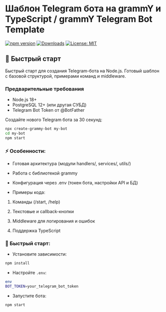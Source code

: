 # Шаблон Telegram бота на grammY и TypeScript / grammY Telegram Bot Template

[![npm version](https://img.shields.io/npm/v/grammy-bot-starter.svg)](https://www.npmjs.com/package/grammy-bot-starter)
[![Downloads](https://img.shields.io/npm/dm/grammy-bot-starter.svg)](https://www.npmjs.com/package/grammy-bot-starter)
[![License: MIT](https://img.shields.io/badge/License-MIT-yellow.svg)](https://opensource.org/licenses/MIT)

## 🚀 Быстрый старт
Быстрый старт для создания Telegram-бота на Node.js. Готовый шаблон с базовой структурой, примерами команд и middleware.

### Предварительные требования

- Node.js 18+
- PostgreSQL 12+ (или другая СУБД)
- Telegram Bot Token от @BotFather

Создайте нового Telegram бота за 30 секунд:

```bash
npx create-grammy-bot my-bot
cd my-bot
npm start
```

### ⚡ Особенности:

- Готовая архитектура (модули handlers/, services/, utils/)

- Работа с библиотекой grammy

- Конфигурация через .env (токен бота, настройки API и БД)

- Примеры кода:

1. Команды (/start, /help)

2. Текстовые и callback-кнопки

3. Middleware для логирования и ошибок

4. Поддержка TypeScript

### 🚀 Быстрый старт:
- Установите зависимости:

```bash
npm install
```

- Настройте `.env`:

```bash
env
BOT_TOKEN=your_telegram_bot_token
```

- Запустите бота:

```bash
npm start
```
